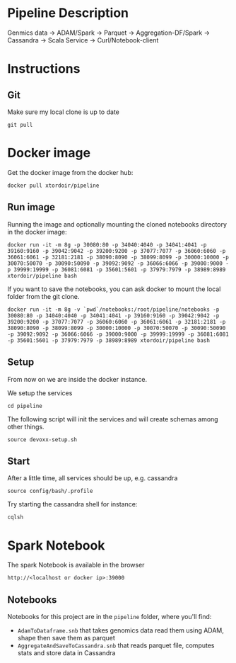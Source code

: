 # Pipeline Description

Genmics data → ADAM/Spark → Parquet → Aggregation-DF/Spark → Cassandra → Scala Service → Curl/Notebook-client

# Instructions
## Git
Make sure my local clone is up to date

```
git pull
```

# Docker image
Get the docker image from the docker hub:

```
docker pull xtordoir/pipeline
```

## Run image
Running the image and optionally mounting the cloned notebooks directory in the docker image:

```
docker run -it -m 8g -p 30080:80 -p 34040:4040 -p 34041:4041 -p 39160:9160 -p 39042:9042 -p 39200:9200 -p 37077:7077 -p 36060:6060 -p 36061:6061 -p 32181:2181 -p 38090:8090 -p 38099:8099 -p 30000:10000 -p 30070:50070 -p 30090:50090 -p 39092:9092 -p 36066:6066 -p 39000:9000 -p 39999:19999 -p 36081:6081 -p 35601:5601 -p 37979:7979 -p 38989:8989 xtordoir/pipeline bash
```

If you want to save the notebooks, you can ask docker to mount the local folder from the git clone.

```
docker run -it -m 8g -v `pwd`/notebooks:/root/pipeline/notebooks -p 30080:80 -p 34040:4040 -p 34041:4041 -p 39160:9160 -p 39042:9042 -p 39200:9200 -p 37077:7077 -p 36060:6060 -p 36061:6061 -p 32181:2181 -p 38090:8090 -p 38099:8099 -p 30000:10000 -p 30070:50070 -p 30090:50090 -p 39092:9092 -p 36066:6066 -p 39000:9000 -p 39999:19999 -p 36081:6081 -p 35601:5601 -p 37979:7979 -p 38989:8989 xtordoir/pipeline bash
```

## Setup

From now on we are inside the docker instance.

We setup the services

```
cd pipeline
```

The following script will init the services and will create schemas among other things.

```
source devoxx-setup.sh
```

## Start
After a little time, all services should be up, e.g. cassandra

```
source config/bash/.profile
```

Try starting the cassandra shell for instance:

```
cqlsh
```

# Spark Notebook
The spark Notebook is available in the browser

```
http://<localhost or docker ip>:39000
```

## Notebooks
Notebooks for this project are in the `pipeline` folder, where you'll find:
* `AdamToDataframe.snb` that takes genomics data read them using ADAM, shape then save them as parquet
* `AggregateAndSaveToCassandra.snb` that reads parquet file, computes stats and store data in Cassandra
